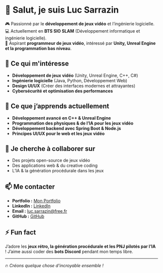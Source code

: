 # 👋 Salut, je suis Luc Sarrazin  

🎮 Passionné par le **développement de jeux vidéo** et l’ingénierie logicielle.  
💻 Actuellement en **BTS SIO SLAM** (Développement informatique et ingénierie logicielle).  
🚀 Aspirant **programmeur de jeux vidéo**, intéressé par **Unity, Unreal Engine et la programmation bas niveau**.  

## 👀 Ce qui m'intéresse  
- **Développement de jeux vidéo** (Unity, Unreal Engine, C++, C#)  
- **Ingénierie logicielle** (Java, Python, Développement Web)  
- **Design UI/UX** (Créer des interfaces modernes et attrayantes)  
- **Cybersécurité et optimisation des performances**  

## 🌱 Ce que j’apprends actuellement  
- **Développement avancé en C++ & Unreal Engine**  
- **Programmation des physiques & de l’IA pour les jeux vidéo**  
- **Développement backend avec Spring Boot & Node.js**  
- **Principes UI/UX pour le web et les jeux vidéo**  

## 💞️ Je cherche à collaborer sur  
- Des projets open-source de jeux vidéo  
- Des applications web & du creative coding  
- L’IA & la génération procédurale dans les jeux  

## 📫 Me contacter  
- **Portfolio :** [Mon Portfolio](lucsarrazin.github.io/PortFolioLucSarrazin/)
- **LinkedIn :** [LinkedIn](linkedin.com/in/lucsarrazin/)
- **Email :** luc.sarrazin@free.fr  
- **GitHub :** [GitHub](https://github.com/LucSarrazin) 

## ⚡ Fun fact  
J’adore les **jeux rétro, la génération procédurale et les PNJ pilotés par l’IA** ! J’aime aussi coder des **bots Discord** pendant mon temps libre.  

---

🔥 *Créons quelque chose d'incroyable ensemble !*  
